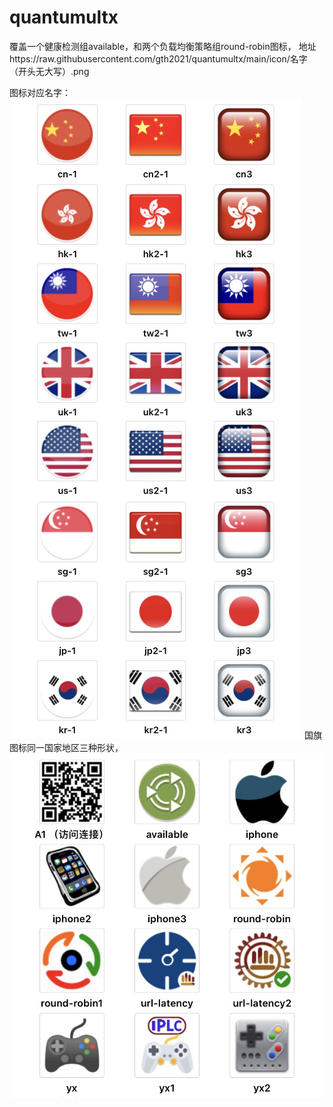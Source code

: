 # quantumultx

覆盖一个健康检测组available，和两个负载均衡策略组round-robin图标，
地址https://raw.githubusercontent.com/gth2021/quantumultx/main/icon/名字（开头无大写）.png

图标对应名字：
![image](https://github.com/gth2021/quantumultx/blob/main/icon/z2.JPEG)
国旗图标同一国家地区三种形状，
![image](https://raw.githubusercontent.com/gth2021/quantumultx/main/icon/z1.JPEG)
